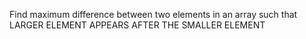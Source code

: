 Find maximum difference between two elements in an array such that LARGER ELEMENT APPEARS AFTER THE SMALLER ELEMENT

